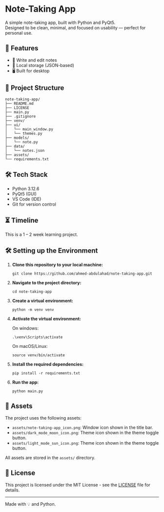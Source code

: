 # Note-Taking App

A simple note-taking app, built with Python and PyQt5.  
Designed to be clean, minimal, and focused on usability — perfect for personal use.

## 🚀 Features

- 📝 Write and edit notes
- 💾 Local storage (JSON-based)
- 🖥️ Built for desktop

## 📁 Project Structure

```
note-taking-app/
├── README.md
├── LICENSE  
├── main.py
├── .gitignore
├── venv/
├── ui/
│   └── main_window.py
│   └── themes.py
├── models/
│   └── note.py
├── data/
│   └── notes.json
├── assets/
└── requirements.txt
```

## 🛠️ Tech Stack

- Python 3.12.6
- PyQt5 (GUI)
- VS Code (IDE)
- Git for version control

## ⏳ Timeline

This is a 1 – 2 week learning project.

## 🛠️ Setting up the Environment

1. **Clone this repository to your local machine:**
   
   ```git clone https://github.com/ahmed-abdulahad/note-taking-app.git```

2. **Navigate to the project directory:**

   ```cd note-taking-app```

3. **Create a virtual environment:**

   ```python -m venv venv```

4. **Activate the virtual environment:**

      On windows:
  
   ```.\venv\Scripts\activate```

     On macOS/Linux:

   ```source venv/bin/activate```

5. **Install the required dependencies:**

   ```pip install -r requirements.txt```

6. **Run the app:**

    ```python main.py```

## 🎨 Assets

The project uses the following assets:

- `assets/note-taking-app_icon.png`: Window icon shown in the title bar.
- `assets/dark_mode_moon_icon.png`: Theme icon shown in the theme toggle button.
- `assets/light_mode_sun_icon.png`: Theme icon shown in the theme toggle button.

All assets are stored in the `assets/` directory.

## 🔖 License

This project is licensed under the MIT License - see the [LICENSE](LICENSE) file for details.

---

Made with 💡 and Python.
